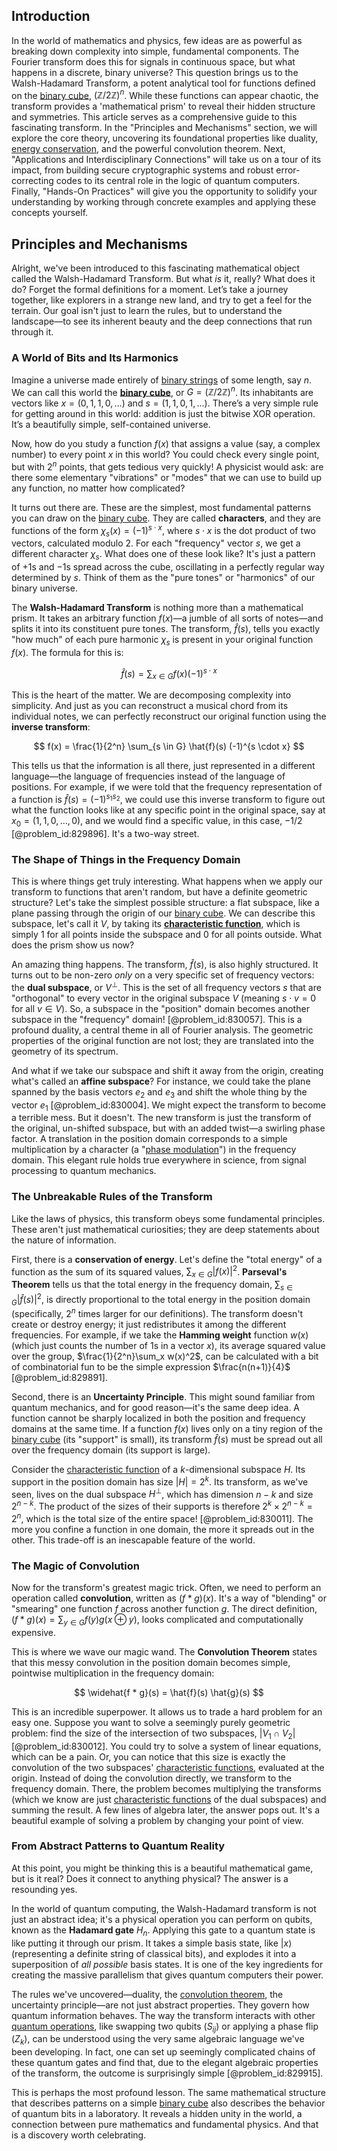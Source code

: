 ## Introduction
In the world of mathematics and physics, few ideas are as powerful as breaking down complexity into simple, fundamental components. The Fourier transform does this for signals in continuous space, but what happens in a discrete, binary universe? This question brings us to the Walsh-Hadamard Transform, a potent analytical tool for functions defined on the [binary cube](@article_id:189879), $(\mathbb{Z}/2\mathbb{Z})^n$. While these functions can appear chaotic, the transform provides a 'mathematical prism' to reveal their hidden structure and symmetries. This article serves as a comprehensive guide to this fascinating transform. In the "Principles and Mechanisms" section, we will explore the core theory, uncovering its foundational properties like duality, [energy conservation](@article_id:146481), and the powerful convolution theorem. Next, "Applications and Interdisciplinary Connections" will take us on a tour of its impact, from building secure cryptographic systems and robust error-correcting codes to its central role in the logic of quantum computers. Finally, "Hands-On Practices" will give you the opportunity to solidify your understanding by working through concrete examples and applying these concepts yourself.

## Principles and Mechanisms

Alright, we've been introduced to this fascinating mathematical object called the Walsh-Hadamard Transform. But what *is* it, really? What does it do? Forget the formal definitions for a moment. Let’s take a journey together, like explorers in a strange new land, and try to get a feel for the terrain. Our goal isn't just to learn the rules, but to understand the landscape—to see its inherent beauty and the deep connections that run through it.

### A World of Bits and Its Harmonics

Imagine a universe made entirely of [binary strings](@article_id:261619) of some length, say $n$. We can call this world the **[binary cube](@article_id:189879)**, or $G = (\mathbb{Z}/2\mathbb{Z})^n$. Its inhabitants are vectors like $x=(0, 1, 1, 0, \dots)$ and $s=(1, 1, 0, 1, \dots)$. There’s a very simple rule for getting around in this world: addition is just the bitwise XOR operation. It’s a beautifully simple, self-contained universe.

Now, how do you study a function $f(x)$ that assigns a value (say, a complex number) to every point $x$ in this world? You could check every single point, but with $2^n$ points, that gets tedious very quickly! A physicist would ask: are there some elementary "vibrations" or "modes" that we can use to build up any function, no matter how complicated?

It turns out there are. These are the simplest, most fundamental patterns you can draw on the [binary cube](@article_id:189879). They are called **characters**, and they are functions of the form $\chi_s(x) = (-1)^{s \cdot x}$, where $s \cdot x$ is the dot product of two vectors, calculated modulo 2. For each "frequency" vector $s$, we get a different character $\chi_s$. What does one of these look like? It's just a pattern of $+1$s and $-1$s spread across the cube, oscillating in a perfectly regular way determined by $s$. Think of them as the "pure tones" or "harmonics" of our binary universe.

The **Walsh-Hadamard Transform** is nothing more than a mathematical prism. It takes an arbitrary function $f(x)$—a jumble of all sorts of notes—and splits it into its constituent pure tones. The transform, $\hat{f}(s)$, tells you exactly "how much" of each pure harmonic $\chi_s$ is present in your original function $f(x)$. The formula for this is:

$$
\hat{f}(s) = \sum_{x \in G} f(x) (-1)^{s \cdot x}
$$

This is the heart of the matter. We are decomposing complexity into simplicity. And just as you can reconstruct a musical chord from its individual notes, we can perfectly reconstruct our original function using the **inverse transform**:

$$
f(x) = \frac{1}{2^n} \sum_{s \in G} \hat{f}(s) (-1)^{s \cdot x}
$$

This tells us that the information is all there, just represented in a different language—the language of frequencies instead of the language of positions. For example, if we were told that the frequency representation of a function is $\hat{f}(s) = (-1)^{s_1 s_2}$, we could use this inverse transform to figure out what the function looks like at any specific point in the original space, say at $x_0 = (1, 1, 0, \dots, 0)$, and we would find a specific value, in this case, $-1/2$ [@problem_id:829896]. It's a two-way street.

### The Shape of Things in the Frequency Domain

This is where things get truly interesting. What happens when we apply our transform to functions that aren't random, but have a definite geometric structure? Let's take the simplest possible structure: a flat subspace, like a plane passing through the origin of our [binary cube](@article_id:189879). We can describe this subspace, let's call it $V$, by taking its **[characteristic function](@article_id:141220)**, which is simply $1$ for all points inside the subspace and $0$ for all points outside. What does the prism show us now?

An amazing thing happens. The transform, $\hat{f}(s)$, is also highly structured. It turns out to be non-zero *only* on a very specific set of frequency vectors: the **dual subspace**, or $V^\perp$. This is the set of all frequency vectors $s$ that are "orthogonal" to every vector in the original subspace $V$ (meaning $s \cdot v = 0$ for all $v \in V$). So, a subspace in the "position" domain becomes another subspace in the "frequency" domain! [@problem_id:830057]. This is a profound duality, a central theme in all of Fourier analysis. The geometric properties of the original function are not lost; they are translated into the geometry of its spectrum.

And what if we take our subspace and shift it away from the origin, creating what's called an **affine subspace**? For instance, we could take the plane spanned by the basis vectors $e_2$ and $e_3$ and shift the whole thing by the vector $e_1$ [@problem_id:830004]. We might expect the transform to become a terrible mess. But it doesn't. The new transform is just the transform of the original, un-shifted subspace, but with an added twist—a swirling phase factor. A translation in the position domain corresponds to a simple multiplication by a character (a "[phase modulation](@article_id:261926)") in the frequency domain. This elegant rule holds true everywhere in science, from signal processing to quantum mechanics.

### The Unbreakable Rules of the Transform

Like the laws of physics, this transform obeys some fundamental principles. These aren't just mathematical curiosities; they are deep statements about the nature of information.

First, there is a **conservation of energy**. Let's define the "total energy" of a function as the sum of its squared values, $\sum_{x \in G} |f(x)|^2$. **Parseval's Theorem** tells us that the total energy in the frequency domain, $\sum_{s \in G} |\hat{f}(s)|^2$, is directly proportional to the total energy in the position domain (specifically, $2^n$ times larger for our definitions). The transform doesn't create or destroy energy; it just redistributes it among the different frequencies. For example, if we take the **Hamming weight** function $w(x)$ (which just counts the number of 1s in a vector $x$), its average squared value over the group, $\frac{1}{2^n}\sum_x w(x)^2$, can be calculated with a bit of combinatorial fun to be the simple expression $\frac{n(n+1)}{4}$ [@problem_id:829891].

Second, there is an **Uncertainty Principle**. This might sound familiar from quantum mechanics, and for good reason—it's the same deep idea. A function cannot be sharply localized in both the position and frequency domains at the same time. If a function $f(x)$ lives only on a tiny region of the [binary cube](@article_id:189879) (its "support" is small), its transform $\hat{f}(s)$ must be spread out all over the frequency domain (its support is large).

Consider the [characteristic function](@article_id:141220) of a $k$-dimensional subspace $H$. Its support in the position domain has size $|H| = 2^k$. Its transform, as we've seen, lives on the dual subspace $H^\perp$, which has dimension $n-k$ and size $2^{n-k}$. The product of the sizes of their supports is therefore $2^k \times 2^{n-k} = 2^n$, which is the total size of the entire space! [@problem_id:830011]. The more you confine a function in one domain, the more it spreads out in the other. This trade-off is an inescapable feature of the world.

### The Magic of Convolution

Now for the transform's greatest magic trick. Often, we need to perform an operation called **convolution**, written as $(f * g)(x)$. It's a way of "blending" or "smearing" one function $f$ across another function $g$. The direct definition, $(f * g)(x) = \sum_{y \in G} f(y) g(x \oplus y)$, looks complicated and computationally expensive.

This is where we wave our magic wand. The **Convolution Theorem** states that this messy convolution in the position domain becomes simple, pointwise multiplication in the frequency domain:

$$
\widehat{f * g}(s) = \hat{f}(s) \hat{g}(s)
$$

This is an incredible superpower. It allows us to trade a hard problem for an easy one. Suppose you want to solve a seemingly purely geometric problem: find the size of the intersection of two subspaces, $|V_1 \cap V_2|$ [@problem_id:830012]. You could try to solve a system of linear equations, which can be a pain. Or, you can notice that this size is exactly the convolution of the two subspaces' [characteristic functions](@article_id:261083), evaluated at the origin. Instead of doing the convolution directly, we transform to the frequency domain. There, the problem becomes multiplying the transforms (which we know are just [characteristic functions](@article_id:261083) of the dual subspaces) and summing the result. A few lines of algebra later, the answer pops out. It's a beautiful example of solving a problem by changing your point of view.

### From Abstract Patterns to Quantum Reality

At this point, you might be thinking this is a beautiful mathematical game, but is it real? Does it connect to anything physical? The answer is a resounding yes.

In the world of quantum computing, the Walsh-Hadamard transform is not just an abstract idea; it's a physical operation you can perform on qubits, known as the **Hadamard gate** $H_n$. Applying this gate to a quantum state is like putting it through our prism. It takes a simple basis state, like $|x\rangle$ (representing a definite string of classical bits), and explodes it into a superposition of *all possible* basis states. It is one of the key ingredients for creating the massive parallelism that gives quantum computers their power.

The rules we've uncovered—duality, the [convolution theorem](@article_id:143001), the uncertainty principle—are not just abstract properties. They govern how quantum information behaves. The way the transform interacts with other [quantum operations](@article_id:145412), like swapping two qubits ($S_{ij}$) or applying a phase flip ($Z_k$), can be understood using the very same algebraic language we've been developing. In fact, one can set up seemingly complicated chains of these quantum gates and find that, due to the elegant algebraic properties of the transform, the outcome is surprisingly simple [@problem_id:829915].

This is perhaps the most profound lesson. The same mathematical structure that describes patterns on a simple [binary cube](@article_id:189879) also describes the behavior of quantum bits in a laboratory. It reveals a hidden unity in the world, a connection between pure mathematics and fundamental physics. And that is a discovery worth celebrating.